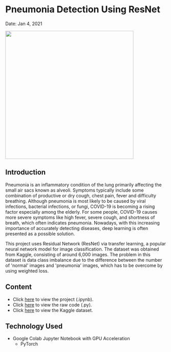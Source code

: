 # Pneumonia Detection Using ResNet
Date: Jan 4, 2021

<img src = 'https://images.emedicinehealth.com/images/article/main_image/bacterial-pneumonia-1.jpg' width="400">

## Introduction

Pneumonia is an inflammatory condition of the lung primarily affecting the small air sacs known as alveoli. Symptoms typically include some combination of productive or dry cough, chest pain, fever and difficulty breathing. Although pneumonia is most likely to be caused by viral infections, bacterial infections, or fungi, COVID-19 is becoming a rising factor especially among the elderly. For some people, COVID-19 causes more severe symptoms like high fever, severe cough, and shortness of breath, which often indicates pneumonia. Nowadays, with this increasing importance of accurately detecting diseases, deep learning is often presented as a possible solution.

This project uses Residual Network (ResNet) via transfer learning, a popular neural network model for image classification. The dataset was obtained from Kaggle, consisting of around 6,000 images. The problem in this dataset is data class imbalance due to the difference between the number of 'normal' images and 'pneumonia' images, which has to be overcome by using weighted loss.

## Content
- Click [here](https://github.com/chan030609/resnet-pneumonia-detection/blob/main/resnet_pneumonia_detection.ipynb) to view the project (.ipynb).
- Click [here](https://github.com/chan030609/resnet-pneumonia-detection/blob/main/resnet_pneumonia_detection.py) to view the raw code (.py).
- Click [here](https://www.kaggle.com/paultimothymooney/chest-xray-pneumonia) to view the Kaggle dataset.

## Technology Used
- Google Colab Jupyter Notebook with GPU Acceleration
  - PyTorch
